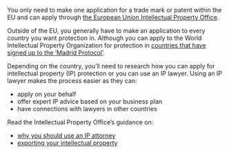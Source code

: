 You only need to make one application for a trade mark or patent within the EU and can apply through [the European Union Intellectual Property Office](https://euipo.europa.eu/ohimportal/en/ "European Union Intellectual Property Office").

Outside of the EU, you generally have to make an application to every country you want protection in. Although you can apply to the World Intellectual Property Organization for protection in [countries that have signed up to the ‘Madrid Protocol&rsquo;](http://www.wipo.int/members/en/ "WIPO member states").

Depending on the country, you&rsquo;ll need to research how you can apply for intellectual property (IP) protection or you can use an IP lawyer. Using an IP lawyer makes the process easier as they can: 

- apply on your behalf
- offer expert IP advice based on your business plan 
- have connections with lawyers in other countries

Read the Intellectual Property Office&rsquo;s guidance on: 

- [why you should use an IP attorney](https://www.gov.uk/guidance/why-you-should-use-an-ip-attorney "why use an IP attorney - GOV.UK") 
- [exporting your intellectual property](https://www.gov.uk/guidance/exporting-your-intellectual-property "Exporting your intellectual property - GOV.UK")
